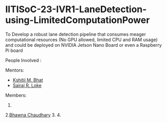 # IITISoC-23-IVR1-LaneDetection-using-LimitedComputationPower
To Develop a robust lane detection pipeline that consumes meager computational resources (No GPU allowed, limited CPU and RAM usage) and could be deployed on NVIDIA Jetson Nano Board or even a Raspberry Pi board

People Involved :


Mentors:
- [Kshitij M. Bhat](https://github.com/KshitijBhat) 
- [Sairaj R. Loke](https://github.com/SairajLoke)

Members:

1.
2.[Bhawna Chaudhary](https://github.com/WebWizard104)
3.
4.

